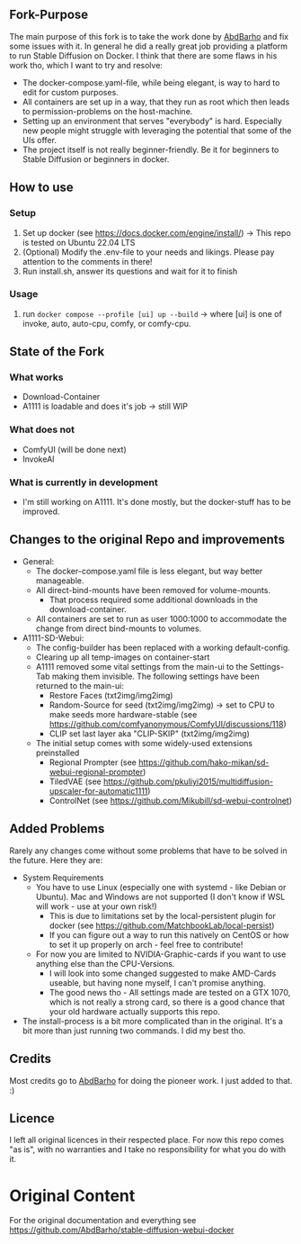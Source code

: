 ## Fork-Purpose
The main purpose of this fork is to take the work done by [AbdBarho](https://github.com/AbdBarho) and fix some issues with it.
In general he did a really great job providing a platform to run Stable Diffusion on Docker.
I think that there are some flaws in his work tho, which I want to try and resolve:
- The docker-compose.yaml-file, while being elegant, is way to hard to edit for custom purposes.
- All containers are set up in a way, that they run as root which then leads to permission-problems on the host-machine.
- Setting up an environment that serves "everybody" is hard. Especially new people might struggle with leveraging the potential that some of the UIs offer.
- The project itself is not really beginner-friendly. Be it for beginners to Stable Diffusion or beginners in docker.

## How to use
### Setup
1. Set up docker (see https://docs.docker.com/engine/install/) -> This repo is tested on Ubuntu 22.04 LTS
2. (Optional) Modify the .env-file to your needs and likings. Please pay attention to the comments in there!
3. Run install.sh, answer its questions and wait for it to finish
### Usage
1. run `docker compose --profile [ui] up --build` -> where [ui] is one of invoke, auto, auto-cpu, comfy, or comfy-cpu.

## State of the Fork
### What works
- Download-Container
- A1111 is loadable and does it's job -> still WIP

### What does not
- ComfyUI (will be done next)
- InvokeAI

### What is currently in development
- I'm still working on A1111. It's done mostly, but the docker-stuff has to be improved.


## Changes to the original Repo and improvements
- General:
  - The docker-compose.yaml file is less elegant, but way better manageable.
  - All direct-bind-mounts have been removed for volume-mounts.
    - That process required some additional downloads in the download-container.
  - All containers are set to run as user 1000:1000 to accommodate the change from direct bind-mounts to volumes.
- A1111-SD-Webui:
  - The config-builder has been replaced with a working default-config.
  - Clearing up all temp-images on container-start
  - A1111 removed some vital settings from the main-ui to the Settings-Tab making them invisible. The following settings have been returned to the main-ui:
    - Restore Faces (txt2img/img2img)
    - Random-Source for seed (txt2img/img2img) -> set to CPU to make seeds more hardware-stable (see https://github.com/comfyanonymous/ComfyUI/discussions/118)
    - CLIP set last layer aka "CLIP-SKIP" (txt2img/img2img)
  - The initial setup comes with some widely-used extensions preinstalled
    - Regional Prompter (see https://github.com/hako-mikan/sd-webui-regional-prompter)
    - TiledVAE (see https://github.com/pkuliyi2015/multidiffusion-upscaler-for-automatic1111)
    - ControlNet (see https://github.com/Mikubill/sd-webui-controlnet)

## Added Problems
Rarely any changes come without some problems that have to be solved in the future. Here they are:
 - System Requirements
   - You have to use Linux (especially one with systemd - like Debian or Ubuntu). Mac and Windows are not supported (I don't know if WSL will work - use at your own risk!)
     - This is due to limitations set by the local-persistent plugin for docker (see https://github.com/MatchbookLab/local-persist)
     - If you can figure out a way to run this natively on CentOS or how to set it up properly on arch - feel free to contribute!
   - For now you are limited to NVIDIA-Graphic-cards if you want to use anything else than the CPU-Versions.
     - I will look into some changed suggested to make AMD-Cards useable, but having none myself, I can't promise anything.
     - The good news tho - All settings made are tested on a GTX 1070, which is not really a strong card, so there is a good chance that your old hardware actually supports this repo.
 - The install-process is a bit more complicated than in the original. It's a bit more than just running two commands. I did my best tho.

## Credits
Most credits go to [AbdBarho](https://github.com/AbdBarho) for doing the pioneer work. I just added to that. :)

## Licence
I left all original licences in their respected place.
For now this repo comes "as is", with no warranties and I take no responsibility for what you do with it.

# Original Content
For the original documentation and everything see https://github.com/AbdBarho/stable-diffusion-webui-docker
